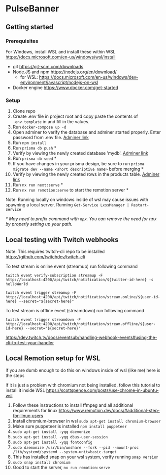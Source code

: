 # PulseBanner

## Getting started

### Prerequisites

For Windows, install WSL and install these within WSL
https://docs.microsoft.com/en-us/windows/wsl/install

* git https://git-scm.com/downloads
* Node.JS and npm https://nodejs.org/en/download/ 
  * for WSL: https://docs.microsoft.com/en-us/windows/dev-environment/javascript/nodejs-on-wsl
* Docker engine https://www.docker.com/get-started

### Setup

1. Clone repo
2. Create .env file in project root and copy paste the contents of `.env.template` in and fill in the values.
3. Run `docker-compose up -d`
4. Open adminer to verify the database and adminer started properly. Enter password from .env file. [Adminer link](http://localhost:8080/?pgsql=db&username=postgres&psql)
5. Run `npm install`
6. Run `prisma db push` *
7. Verify by viewing the newly created database 'mydb'. [Adminer link](http://localhost:8080/?pgsql=db&username=postgres&db=mydb&ns=public)
8. Run `prisma db seed` *
9. If you have changes in your prisma design, be sure to run `prisma migrate dev --name <short descriptive name>` before merging *
10. Verify by viewing the newly created rows in the products table. [Adminer link](http://localhost:8080/?pgsql=db&username=postgres&db=mydb&ns=public&select=products)
11. Run `nx run next:serve` *
12. Run `nx run remotion:serve` to start the remotion server *

Note: Running locally on windows inside of wsl may cause issues with spawning a local server. Running `Get-Service LxssManager | Restart-Service` 

_* May need to prefix command with `npx`. You can remove the need for npx by properly setting up your path._


## Local testing with Twitch webhooks

Note: This requires twitch-cli repo to be installed https://github.com/twitchdev/twitch-cli

To test stream is online event (streamup) run following command

```
twitch event verify-subscription streamup -F http://localhost:4200/api/twitch/notification/${twitter-id-here} -s helloWorld
```

```
twitch event trigger streamup -F http://localhost:4200/api/twitch/notification/stream.online/${user-id-here} --secret="${secret-here}"
```
 
To test stream is offline event (streamdown) run following command

```
twitch event trigger streamdown -F http://localhost:4200/api/twitch/notification/stream.offline/${user-id-here} --secret="${secret-here}"
```

https://dev.twitch.tv/docs/eventsub/handling-webhook-events#using-the-cli-to-test-your-handler

## Local Remotion setup for WSL

If you are dumb enough to do this on windows inside of wsl (like me) here is the steps

If it is just a problem with chromium not being installed, follow this tutorial to install it inside WSL https://scottspence.com/posts/use-chrome-in-ubuntu-wsl

1. Follow these instructions to install ffmpeg and all additional requirements for linux https://www.remotion.dev/docs/#additional-step-for-linux-users
2. Install chromium-browser in wsl `sudo apt-get install chromium-browser`
3. Make sure puppeteer is installed `npm install puppeteer`
4. `sudo apt-get install -yqq daemonize`
5. `sudo apt-get install -yqq dbus-user-session`
6. `sudo apt-get install -yqq fontconfig`
7. `sudo daemonize /usr/bin/unshare --fork --pid --mount-proc /lib/systemd/systemd --system-unit=basic.target`
8. This has installed snap on your wsl system, verify running `snap version`
9. `sudo snap install chromium`
10. Good to start the server, `nx run remotion:serve`
